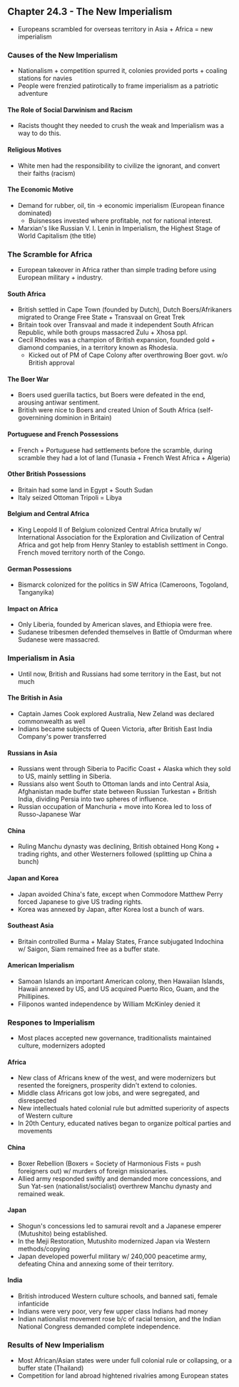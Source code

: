 ## Chapter 24.3 - The New Imperialism
- Europeans scrambled for overseas territory in Asia + Africa = new imperialism
### Causes of the New Imperialism
- Nationalism + competition spurred it, colonies provided ports + coaling stations for navies
- People were frenzied patirotically to frame imperialism as a patriotic adventure
#### The Role of Social Darwinism and Racism
- Racists thought they needed to crush the weak and Imperialism was a way to do this.
#### Religious Motives
- White men had the responsibility to civilize the ignorant, and convert their faiths (racism)
#### The Economic Motive
- Demand for rubber, oil, tin -> economic imperialism (European finance dominated)
    - Buisnesses invested where profitable, not for national interest.
- Marxian's like Russian V. I. Lenin in Imperialism, the Highest Stage of World Capitalism (the title)
### The Scramble for Africa
- European takeover in Africa rather than simple trading before using European military + industry.
#### South Africa
- British settled in Cape Town (founded by Dutch), Dutch Boers/Afrikaners migrated to Orange Free State + Transvaal on Great Trek
- Britain took over Transvaal and made it independent South African Republic, while both groups massacred Zulu + Xhosa ppl.
- Cecil Rhodes was a champion of British expansion, founded gold + diamond companies, in a territory known as Rhodesia.
    - Kicked out of PM of Cape Colony after overthrowing Boer govt. w/o British approval
#### The Boer War
- Boers used guerilla tactics, but Boers were defeated in the end, arousing antiwar sentiment.
- British were nice to Boers and created Union of South Africa (self-governining dominion in Britain)
#### Portuguese and French Possessions
- French + Portuguese had settlements before the scramble, during scramble they had a lot of land (Tunasia + French West Africa + Algeria)
#### Other British Possessions
- Britain had some land in Egypt + South Sudan
- Italy seized Ottoman Tripoli = Libya
#### Belgium and Central Africa
- King Leopold II of Belgium colonized Central Africa brutally w/ International Association for the Exploration and Civilization of Central Africa and got help from Henry Stanley to establish settlment in Congo. French moved territory north of the Congo.
#### German Possessions
- Bismarck colonized for the politics in SW Africa (Cameroons, Togoland, Tanganyika)
#### Impact on Africa
- Only Liberia, founded by American slaves, and Ethiopia were free.
- Sudanese tribesmen defended themselves in Battle of Omdurman where Sudanese were massacred.
### Imperialism in Asia
- Until now, British and Russians had some territory in the East, but not much
#### The British in Asia
- Captain James Cook explored Australia, New Zeland was declared commonwealth as well
- Indians became subjects of Queen Victoria, after British East India Company's power transferred
#### Russians in Asia
- Russians went through Siberia to Pacific Coast + Alaska which they sold to US, mainly settling in Siberia.
- Russians also went South to Ottoman lands and into Central Asia, Afghanistan made buffer state between Russian Turkestan + British India, dividing Persia into two spheres of influence.
- Russian occupation of Manchuria + move into Korea led to loss of Russo-Japanese War
#### China
- Ruling Manchu dynasty was declining, British obtained Hong Kong + trading rights, and other Westerners followed (splitting up China a bunch)
#### Japan and Korea
- Japan avoided China's fate, except when Commodore Matthew Perry forced Japanese to give US trading rights.
- Korea was annexed by Japan, after Korea lost a bunch of wars.
#### Southeast Asia
- Britain controlled Burma + Malay States, France subjugated Indochina w/ Saigon, Siam remained free as a buffer state.
#### American Imperialism
- Samoan Islands an important American colony, then Hawaiian Islands, Hawaii annexed by US, and US acquired Puerto Rico, Guam, and the Phillipines.
- Filiponos wanted independence by William McKinley denied it
### Respones to Imperialism
- Most places accepted new governance, traditionalists maintained culture, modernizers adopted
#### Africa
- New class of Africans knew of the west, and were modernizers but resented the foreigners, prosperity didn't extend to colonies.
- Middle class Africans got low jobs, and were segregated, and disrespected
- New intellectuals hated colonial rule but admitted superiority of aspects of Western culture
- In 20th Century, educated natives began to organize poltical parties and movements
#### China
- Boxer Rebellion (Boxers = Society of Harmonious Fists = push foreigners out) w/ murders of foreign missionaries.
- Allied army responded swiftly and demanded more concessions, and Sun Yat-sen (nationalist/socialist) overthrew Manchu dynasty and remained weak.
#### Japan
- Shogun's concessions led to samurai revolt and a Japanese emperer (Mutushito) being established.
- In the Meji Restoration, Mutushito modernized Japan via Western methods/copying
- Japan developed powerful military w/ 240,000 peacetime army, defeating China and annexing some of their territory.
#### India
- British introduced Western culture schools, and banned sati, female infanticide
- Indians were very poor, very few upper class Indians had money
- Indian nationalist movement rose b/c of racial tension, and the Indian National Congress demanded complete independence.
### Results of New Imperialism
- Most African/Asian states were under full colonial rule or collapsing, or a buffer state (Thailand)
- Competition for land abroad hightened rivalries among European states
